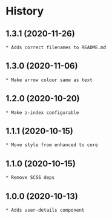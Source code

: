 # History

## 1.3.1 (2020-11-26)
	* Adds correct filenames to README.md

## 1.3.0 (2020-11-06)
	* Make arrow colour same as text

## 1.2.0 (2020-10-20)
	* Make z-index configurable

## 1.1.1 (2020-10-15)
	* Move style from enhanced to core

## 1.1.0 (2020-10-15)
	* Remove SCSS deps

## 1.0.0 (2020-10-13)
	* Adds user-details component
